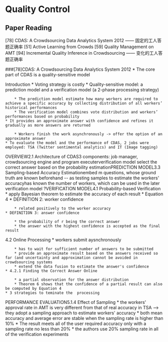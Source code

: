 Quality Control
===============

Paper Reading
---------------
[78] CDAS: A Crowdsourcing Data Analytics System 2012
    —— 固定的工人答题正确率
[51] Active Learning from Crowds
[59] Quality Management on AMT
[94] Incremental Quality Inference in Crowdsourcing
    —— 变化的工人答题正确率

###[78]CDAS: A Crowdsourcing Data Analytics System 2012
    * The core part of CDAS is a quality-sensitive model

Introduction
    * Voting strategy is costly
    * Quality-sensitive model: a prediction model and a verification model (a 2-phase processing strategy)

        * The prediction model estimate how many workers are required to achieve a specific accuracy by collecting distribution of all workers’ historical performances
        * The verification model combines vote distribution and workers’ performances based on probability
    * It provides an approximate answer with confidence and refines it gradually as more answers are returned

        * Workers finish the work asynchronously -> offer the option of an approximate answer
    * To evaluate the model and the performance of CDAS, 2 jobs were employed: TSA (Twitter sentimental analytics) and IT (Image tagging)

OVERVIEW2.1 Architecture of CDAS3 components: job manager, crowdsourcing engine and program executerverification model select the correct answer based on the probability estimationPREDICTION MODEL3.3 Sampling-based Accuracy Estimationembed m questions, whose ground truth are known beforehand -- as testing samples to estimate the workers' accuracyhas known the number of workers, which can be used in the later verification model ?VERIFICATION MODEL4.1 Probability-based Verification
    * apply Bayesian theorem to estimate the accuracy of each result
    * Equation 4
    * DEFINITION 2: worker​ confidence

        * related positively to the worker accuracy
    * DEFINITION 3: answer confidence

        * the probability of r being the correct answer
        * the answer with the highest confidence is accepted as the final result​

4.2 Online Processing
    * workers submit aysnchronously

        * has to wait for sufficient number of answers to be submitted
        * provide an approximate result based on the answers received so far (and uncertainty and approximation cannot be avoided in crowdsourcing systems
        * extend the data fusion to estimate the answer's confidence​
    * 4.2.1 Finding the Correct Answer Online

        * a partial observation for the answer distribution
        * Theorem 6 shows that the confidence of a partial result can also be computed by Equation 4​
    * 3 strategies to teminate the  processing 

PERFORMANCE EVALUATION5.1.4 Effect of Sampling
    * the workers' approval rate in AMT is very different from that of real accuracy in TSA --> they adopt a sampling approach to estimate workers' accuracy
    * both mean accuracy and average error are stable when the sampling rate is higher than 10%
    * The result meets all of the user required accuracy only with a sampling rate no less than 20%
    * the authors use 20% sampling rate in all of the verification experiments​


